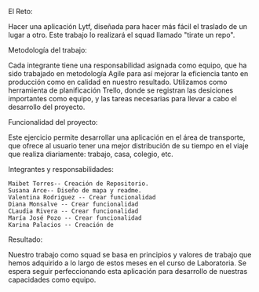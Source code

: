 El Reto:

Hacer una  aplicación Lytf, diseñada para hacer más fácil el traslado de un lugar a otro. Este trabajo lo realizará el squad llamado "tirate un repo".
    
Metodología del trabajo:

Cada integrante tiene una responsabilidad asignada como equipo, que ha sido trabajado en metodología Agile para así mejorar la eficiencia tanto en producción como en calidad en nuestro resultado.
Utilizamos como herramienta de planificación Trello, donde se registran las desiciones importantes como equipo, y las tareas necesarias para llevar a cabo el desarrollo del proyecto.

Funcionalidad del proyecto:

Este ejercicio permite desarrollar una aplicación en el área de transporte, que ofrece al usuario tener una mejor distribución de su tiempo en el viaje que realiza diariamente: trabajo, casa, colegio, etc.

Integrantes y responsabilidades:

    Maibet Torres-- Creación de Repositorio.
    Susana Arce-- Diseño de mapa y readme.
    Valentina Rodriguez -- Crear funcionalidad
    Diana Monsalve -- Crear funcionalidad 
    CLaudia Rivera -- Crear funcionalidad 
    María José Pozo -- Crear funcionalidad 
    Karina Palacios -- Creación de
    
Resultado:

Nuestro trabajo como squad se basa en principios y valores de trabajo que hemos adquirido a lo largo de estos meses en el curso de Laboratoria. Se espera seguir perfeccionando esta aplicación para desarrollo de nuestras capacidades como equipo. 

